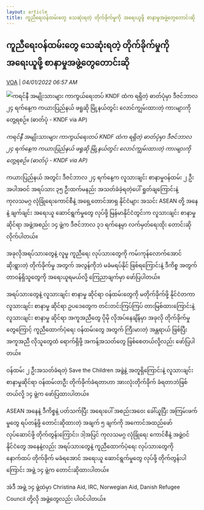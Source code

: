 ```yaml
---
layout: article
title: ကူညီရေးဝန်ထမ်းတွေ သေဆုံးရတဲ့ တိုက်ခိုက်မှုကို အရေးယူဖို့ စာနာမှုအဖွဲ့တွေတောင်းဆို - VOA
---
```


## ကူညီရေးဝန်ထမ်းတွေ သေဆုံးရတဲ့ တိုက်ခိုက်မှုကို အရေးယူဖို့ စာနာမှုအဖွဲ့တွေတောင်းဆို

[VOA](https://burmese.voanews.com/a/humanitarian-organizations-in-myanmar-issued-joint-statement-on-the-escalating-violence/6380811.html) | _04/01/2022 06:57 AM_
        
![ကရင်နီ အမျိုးသားများ ကာကွယ်ရေးတပ် KNDF ထံက ရရှိတဲ့ ဓာတ်ပုံမှာ ဒီဇင်ဘာလ ၂၄ ရက်နေ့က ကယားပြည်နယ် ဖရူဆို မြို့နယ်တွင်း လောင်ကျွမ်းထားတဲ့ ကားများကို တွေ့ရစဉ်။ (ဓာတ်ပုံ - KNDF via AP)](https://gdb.voanews.com/81D5C536-42AC-46DF-867E-80900FA59791_w1080_h608_s.jpg)

_ကရင်နီ အမျိုးသားများ ကာကွယ်ရေးတပ် KNDF ထံက ရရှိတဲ့ ဓာတ်ပုံမှာ ဒီဇင်ဘာလ ၂၄ ရက်နေ့က ကယားပြည်နယ် ဖရူဆို မြို့နယ်တွင်း လောင်ကျွမ်းထားတဲ့ ကားများကို တွေ့ရစဉ်။ (ဓာတ်ပုံ - KNDF via AP)_

ကယားပြည်နယ် အတွင်း ဒီဇင်ဘာလ ၂၄ ရက်နေ့က လူသားချင်း စာနာမှုဝန်ထမ်း ၂ ဦးအပါအဝင် အရပ်သား ၃၅ ဦးထက်မနည်း အသတ်ခံခဲ့ရတဲ့ပေါ် ရှုတ်ချကြောင်းနဲ့ ကုလသမဂ္ဂ လုံခြုံရေးကောင်စီနဲ့ အရှေ့တောင်အာရှ နိုင်ငံများ အသင်း ASEAN တို့ အနေနဲ့ ချက်ချင်း အရေးယူ ဆောင်ရွက်မှုတွေ လုပ်ဖို့ မြန်မာနိုင်ငံတွင်းက လူသားချင်း စာနာမှုဆိုင်ရာ အဖွဲ့အစည်း ၁၄ ဖွဲ့က ဒီဇင်ဘာလ ၃၁ ရက်နေ့မှာ လက်မှတ်ရေးထိုး တောင်းဆိုလိုက်ပါတယ်။

အခုလိုအရပ်သားတွေနဲ့ လူမှု ကူညီရေး လုပ်သားတွေကို ကမ်းကုန်လောက်အောင် ဆိုးရွားတဲ့ တိုက်ခိုက်မှု အတွက် အလွန်ကိုဘဲ မခံမရပ်နိုင် ဖြစ်ရကြောင်းနဲ့ ဒီကိစ္စ အတွက် တာဝန်ရှိသူတွေကို အရေးယူရမယ်လို့ ကြေညာချက်မှာ ဖော်ပြပါတယ်။

အရပ်သားတွေနဲ့ လူသားချင်း စာနာမှု ဆိုင်ရာ ဝန်ထမ်းတွေကို မတိုက်ခိုက်ဖို့ နိုင်ငံတကာ လူသားချင်း စာနာမှု ဆိုင်ရာ ဥပဒေတွေက တင်းတင်းကြပ်ကြပ် တားမြစ်ထားကြောင်းနဲ့ လူသားချင်း စာနာမှု ဆိုင်ရာ အကူအညီတွေ ပိုမို လိုအပ်နေချိန်မှာ အခုလို တိုက်ခိုက်မှုတွေကြောင့် ကူညီထောက်ပံ့ရေး ဝန်ထမ်းတွေ အတွက် ကြီးမားတဲ့ အန္တရာယ် ဖြစ်ပြီး အကူအညီ လိုသူတွေထံ ရောက်ရှိဖို့ အကန့်အသတ်တွေ ဖြစ်စေတယ်လို့လည်း ဖော်ပြပါတယ်။

ဝန်ထမ်း ၂ ဦးအသတ်ခံရတဲ့ Save the Children အဖွဲ့နဲ့ အတူရှိကြောင်းနဲ့ လူသားချင်း စာနာမှုဆိုင်ရာ ဝန်ထမ်းတဦး တိုက်ခိုက်ခံရတာဟာ အားလုံးတိုက်ခိုက် ခံရတာဘဲဖြစ် တယ်လို့ ၁၄ ဖွဲ့က ဖော်ပြထားပါတယ်။

ASEAN အနေနဲ့ ဒီကိစ္စနဲ့ ပတ်သက်ပြီး အရေးပေါ် အစည်းအဝေး ခေါ်ယူပြီး အကြမ်းဖက်မှုတွေ ရပ်တန့်ဖို့ တောင်းဆိုထားတဲ့ အချက် ၅ ချက်ကို အကောင်အထည်ဖော် လုပ်ဆောင်ဖို့ တိုက်တွန်းကြောင်း၊ ဒါ့အပြင် ကုလသမဂ္ဂ လုံခြုံရေး ကောင်စီနဲ့ အဖွဲ့ဝင် နိုင်ငံတွေ အနေနဲ့လည်း အရပ်သားတွေနဲ့ ကူညီထောက်ပံ့ရေး လုပ်သားတွေကို နောက်ထပ် တိုက်ခိုက် မခံရအောင် အရေးယူ ဆောင်ရွက်မှုတွေ လုပ်ဖို့ တိုက်တွန်းပါကြောင်း အဖွဲ့ ၁၄ ဖွဲ့က တောင်းဆိုထားပါတယ်။

အဲဒီ အဖွဲ့ ၁၄ ဖွဲ့ထဲမှာ Christina Aid, IRC, Norwegian Aid, Danish Refugee Council တို့လို အဖွဲ့တွေလည်း ပါဝင်ပါတယ်။